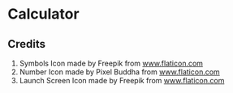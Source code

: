 # Calculator

## Credits

1. Symbols Icon made by Freepik from www.flaticon.com 
2. Number Icon made by Pixel Buddha from www.flaticon.com
3. Launch Screen Icon made by Freepik from www.flaticon.com 
